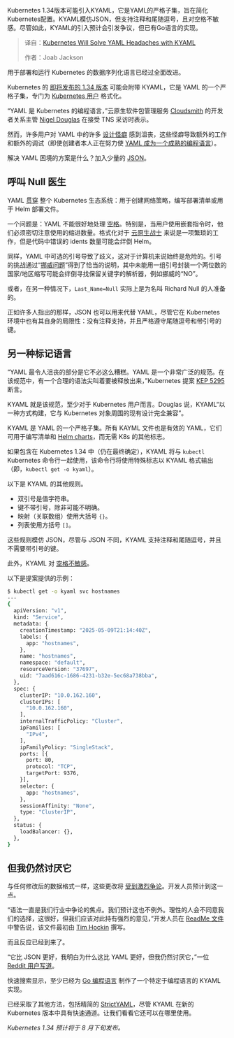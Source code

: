 <!--
title: Kubernetes将使用KYAML解决YAML难题
cover: https://cdn.thenewstack.io/media/2025/08/f9639697-imkara-visual-kh2i3gtohxo-unsplash.jpg
summary: Kubernetes 1.34版本可能引入KYAML，它是YAML的严格子集，旨在简化Kubernetes配置。KYAML模仿JSON，但支持注释和尾随逗号，且对空格不敏感。尽管如此，KYAML的引入预计会引发争议，但已有Go语言的实现。
-->

Kubernetes 1.34版本可能引入KYAML，它是YAML的严格子集，旨在简化Kubernetes配置。KYAML模仿JSON，但支持注释和尾随逗号，且对空格不敏感。尽管如此，KYAML的引入预计会引发争议，但已有Go语言的实现。

> 译自：[Kubernetes Will Solve YAML Headaches with KYAML](https://thenewstack.io/kubernetes-is-getting-a-better-yaml/)
> 
> 作者：Joab Jackson

用于部署和运行 Kubernetes 的数据序列化语言已经过全面改进。

Kubernetes 的 [即将发布的 1.34 版本](https://kubernetes.io/blog/2025/07/28/kubernetes-v1-34-sneak-peek/) 可能会附带 KYAML，它是 YAML 的一个严格子集，专门为 [Kubernetes 用户](https://thenewstack.io/kubernetes/) 格式化。

“YAML 是 Kubernetes 的编程语言，”云原生软件包管理服务 [Cloudsmith](https://cloudsmith.com/company/about) 的开发者关系主管 [Nigel Douglas](https://allthingsopen.org/authors/nigel-douglas) 在接受 TNS 采访时表示。

然而，许多用户对 YAML 中的许多 [设计怪癖](https://thenewstack.io/yall-against-my-lingo-why-everyone-hates-on-yaml/) 感到沮丧，这些怪癖导致额外的工作和额外的调试（即使创建者本人正在努力使 [YAML 成为一个成熟的编程语言](https://thenewstack.io/with-yamlscript-yaml-becomes-a-proper-programming-language/)）。

解决 YAML 困境的方案是什么？加入少量的 [JSON](https://thenewstack.io/an-introduction-to-json/)。

## 呼叫 Null 医生

YAML [贯穿](https://thenewstack.io/from-yaml-to-platforms-the-kubernetes-deployment-journey/) 整个 Kubernetes 生态系统：用于创建网络策略，编写部署清单或用于 Helm 部署文件。

一个问题是：YAML 不能很好地处理 [空格](https://thenewstack.io/spaces-vs-tabs-a-20-year-debate-and-now-this-what-the-hell-is-wrong-with-go/)。特别是，当用户使用嵌套指令时，他们必须密切注意使用的缩进数量。格式化对于 [云原生战士](https://thenewstack.io/cloud-native/) 来说是一项繁琐的工作，但是代码中错误的 idents 数量可能会绊倒 Helm。

同样，YAML 中可选的引号导致了歧义，这对于计算机来说始终是危险的。引号的挑战通过“[挪威问题](https://hitchdev.com/strictyaml/why/implicit-typing-removed/)”得到了恰当的说明，其中未能用一组引号封装一个两位数的国家/地区缩写可能会绊倒寻找保留关键字的解析器，例如挪威的“NO”。

或者，在另一种情况下，`Last_Name=Null` 实际上是为名叫 Richard Null 的人准备的。

正如许多人指出的那样，JSON 也可以用来代替 YAML，尽管它在 Kubernetes 环境中也有其自身的局限性：没有注释支持，并且严格遵守尾随逗号和带引号的键。

## 另一种标记语言

“YAML 最令人沮丧的部分是它不必这么糟糕。YAML 是一个非常广泛的规范。在该规范中，有一个合理的语法尖叫着要被释放出来，”Kubernetes 提案 [KEP 5295](https://github.com/kubernetes/enhancements/issues/5295) 断言。

KYAML 就是该规范，至少对于 Kubernetes 用户而言。Douglas 说，KYAML“以一种方式构建，它与 Kubernetes 对象周围的现有设计完全兼容”。

KYAML 是 YAML 的一个严格子集。所有 KAYML 文件也是有效的 YAML，它们可用于编写清单和 [Helm charts](https://thenewstack.io/what-the-helm-the-tool-we-all-love-and-sometimes-hate/)，而无需 K8s 的其他标志。

如果包含在 Kubernetes 1.34 中（仍在最终确定），KYAML 将与 `kubectl` Kubernetes 命令行一起使用，该命令行将使用特殊标志以 KYAML 格式输出（即，`kubectl get -o kyaml`）。

以下是 KYAML 的其他规则。

* 双引号是值字符串。
* 键不带引号，除非可能不明确。
* 映射（关联数组）使用大括号 `{}`。
* 列表使用方括号 `[]`。

这些规则模仿 JSON，尽管与 JSON 不同，KYAML 支持注释和尾随逗号，并且不需要带引号的键。

此外，KYAML 对 [空格不敏感](https://github.com/kubernetes/enhancements/blob/master/keps/sig-cli/5295-kyaml/README.md)。

以下是提案提供的示例：

```bash
$ kubectl get -o kyaml svc hostnames
---
{
  apiVersion: "v1",
  kind: "Service",
  metadata: {
    creationTimestamp: "2025-05-09T21:14:40Z",
    labels: {
      app: "hostnames",
    },
    name: "hostnames",
    namespace: "default",
    resourceVersion: "37697",
    uid: "7aad616c-1686-4231-b32e-5ec68a738bba",
  },
  spec: {
    clusterIP: "10.0.162.160",
    clusterIPs: [
      "10.0.162.160",
    ],
    internalTrafficPolicy: "Cluster",
    ipFamilies: [
      "IPv4",
    ],
    ipFamilyPolicy: "SingleStack",
    ports: [{
      port: 80,
      protocol: "TCP",
      targetPort: 9376,
    }],
    selector: {
      app: "hostnames",
    },
    sessionAffinity: "None",
    type: "ClusterIP",
  },
  status: {
    loadBalancer: {},
  },
}
```

## 但我仍然讨厌它

与任何修改后的数据格式一样，这些更改将 [受到激烈争论](https://thenewstack.io/typescript-vs-javascript/)。开发人员预计到这一点。

“语法一直是我们行业中争论的焦点。我们预计这也不例外。理性的人会不同意我们的选择，这很好，但我们应该对此持有强烈的意见，”开发人员在 [ReadMe 文件](https://github.com/kubernetes/enhancements/blob/master/keps/sig-cli/5295-kyaml/README.md) 中警告说，该文件最初由 [Tim Hockin](https://thenewstack.io/tim-hockin-kubernetes-needs-a-complexity-budget/) 撰写。

而且反应已经到来了。

“它比 JSON 更好，我明白为什么这比 YAML 更好，但我仍然讨厌它，”一位 [Reddit 用户写道](https://www.reddit.com/r/kubernetes/comments/1md8wle/kyaml_looks_like_json_but_named_after_yaml/)。

快速搜索显示，至少已经为 [Go 编程语言](https://pkg.go.dev/sigs.k8s.io/kustomize/kyaml) 制作了一个特定于编程语言的 KYAML 实现。

已经采取了其他方法，包括精简的 [StrictYAML](https://hitchdev.com/strictyaml/features-removed/)，尽管 KYAML 在新的 Kubernetes 版本中具有快速通道。让我们看看它还可以在哪里使用。

*Kubernetes 1.34 预计将于 8 月下旬发布。*